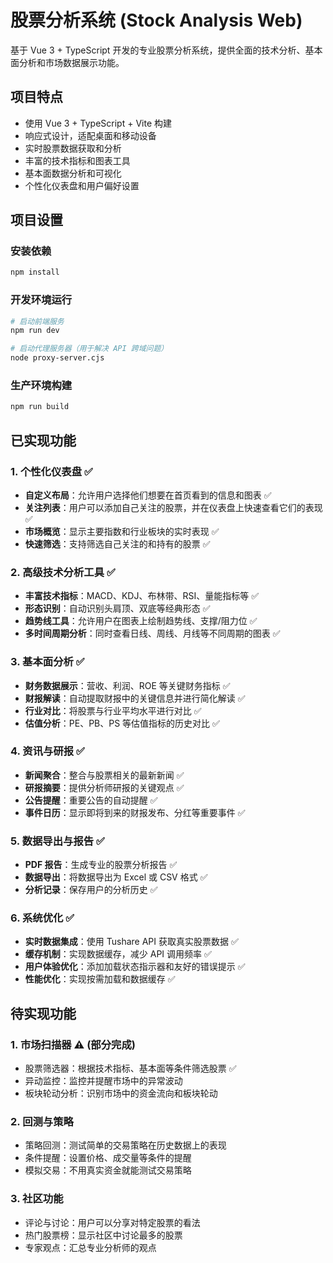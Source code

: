 # 股票分析系统 (Stock Analysis Web)

基于 Vue 3 + TypeScript 开发的专业股票分析系统，提供全面的技术分析、基本面分析和市场数据展示功能。

## 项目特点

- 使用 Vue 3 + TypeScript + Vite 构建
- 响应式设计，适配桌面和移动设备
- 实时股票数据获取和分析
- 丰富的技术指标和图表工具
- 基本面数据分析和可视化
- 个性化仪表盘和用户偏好设置

## 项目设置

### 安装依赖

```sh
npm install
```

### 开发环境运行

```sh
# 启动前端服务
npm run dev

# 启动代理服务器（用于解决 API 跨域问题）
node proxy-server.cjs
```

### 生产环境构建

```sh
npm run build
```

## 已实现功能

### 1. 个性化仪表盘 ✅

- **自定义布局**：允许用户选择他们想要在首页看到的信息和图表 ✅
- **关注列表**：用户可以添加自己关注的股票，并在仪表盘上快速查看它们的表现 ✅
- **市场概览**：显示主要指数和行业板块的实时表现 ✅
- **快速筛选**：支持筛选自己关注的和持有的股票 ✅

### 2. 高级技术分析工具 ✅

- **丰富技术指标**：MACD、KDJ、布林带、RSI、量能指标等 ✅
- **形态识别**：自动识别头肩顶、双底等经典形态 ✅
- **趋势线工具**：允许用户在图表上绘制趋势线、支撑/阻力位 ✅
- **多时间周期分析**：同时查看日线、周线、月线等不同周期的图表 ✅

### 3. 基本面分析 ✅

- **财务数据展示**：营收、利润、ROE 等关键财务指标 ✅
- **财报解读**：自动提取财报中的关键信息并进行简化解读 ✅
- **行业对比**：将股票与行业平均水平进行对比 ✅
- **估值分析**：PE、PB、PS 等估值指标的历史对比 ✅

### 4. 资讯与研报 ✅

- **新闻聚合**：整合与股票相关的最新新闻 ✅
- **研报摘要**：提供分析师研报的关键观点 ✅
- **公告提醒**：重要公告的自动提醒 ✅
- **事件日历**：显示即将到来的财报发布、分红等重要事件 ✅

### 5. 数据导出与报告 ✅

- **PDF 报告**：生成专业的股票分析报告 ✅
- **数据导出**：将数据导出为 Excel 或 CSV 格式 ✅
- **分析记录**：保存用户的分析历史 ✅

### 6. 系统优化 ✅

- **实时数据集成**：使用 Tushare API 获取真实股票数据 ✅
- **缓存机制**：实现数据缓存，减少 API 调用频率 ✅
- **用户体验优化**：添加加载状态指示器和友好的错误提示 ✅
- **性能优化**：实现按需加载和数据缓存 ✅

## 待实现功能

### 1. 市场扫描器 ⚠️ (部分完成)

- 股票筛选器：根据技术指标、基本面等条件筛选股票 ✅
- 异动监控：监控并提醒市场中的异常波动
- 板块轮动分析：识别市场中的资金流向和板块轮动

### 2. 回测与策略

- 策略回测：测试简单的交易策略在历史数据上的表现
- 条件提醒：设置价格、成交量等条件的提醒
- 模拟交易：不用真实资金就能测试交易策略

### 3. 社区功能

- 评论与讨论：用户可以分享对特定股票的看法
- 热门股票榜：显示社区中讨论最多的股票
- 专家观点：汇总专业分析师的观点
